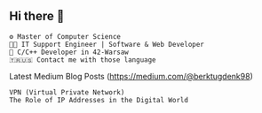 ## Hi there 👋

    ⚙️ Master of Computer Science
    👨‍💻 IT Support Engineer | Software & Web Developer 
    🐥 C/C++ Developer in 42-Warsaw
    🇹🇷🇺🇸 Contact me with those language

  Latest Medium Blog Posts (https://medium.com/@berktugdenk98)

    VPN (Virtual Private Network)
    The Role of IP Addresses in the Digital World
